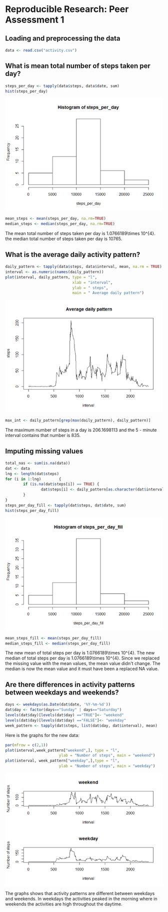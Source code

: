 # Reproducible Research: Peer Assessment 1


## Loading and preprocessing the data

```r
data <- read.csv("activity.csv")
```


## What is mean total number of steps taken per day?


```r
steps_per_day <- tapply(data$steps, data$date, sum)
hist(steps_per_day)
```

![](PA1_template_files/figure-html/stepsperday-1.png) 

```r
mean_steps <- mean(steps_per_day, na.rm=TRUE)
median_steps <- median(steps_per_day, na.rm=TRUE)
```
The mean total number of steps taken per day is 1.0766189\times 10^{4}.  
the median total number of steps taken per day is 10765.  

## What is the average daily activity pattern?


```r
daily_pattern <- tapply(data$steps, data$interval, mean, na.rm = TRUE)
interval <- as.numeric(names(daily_pattern))
plot(interval, daily_pattern, type = "l",
                              xlab = "interval",
                              ylab = " steps",
                              main = " Average daily pattern")
```

![](PA1_template_files/figure-html/dailypattern-1.png) 

```r
max_int <- daily_pattern[grep(max(daily_pattern), daily_pattern)]
```
The maximum number of steps in a day is 206.1698113 and the 5 - minute interval contains that number is 835.

## Imputing missing values


```r
total_nas <- sum(is.na(data))
dat <- data
lng <- length(dat$steps)
for (i in 1:lng)        {
        if (is.na(dat$steps[i]) == TRUE) {
                dat$steps[i] <- daily_pattern[as.character(dat$interval[i])]
        }
}
steps_per_day_fill <- tapply(dat$steps, dat$date, sum)
hist(steps_per_day_fill)
```

![](PA1_template_files/figure-html/missingvalues-1.png) 

```r
mean_steps_fill <- mean(steps_per_day_fill)
median_steps_fill <- median(steps_per_day_fill)
```

The new mean of total steps per day is 1.0766189\times 10^{4}. The new median
of total steps per day is 1.0766189\times 10^{4}. Since we replaced the missing value with the mean values, the mean value didn't change. The median is now the mean value and it must have been a replaced NA value.

## Are there differences in activity patterns between weekdays and weekends?


```r
days <- weekdays(as.Date(dat$date, '%Y-%m-%d'))
dat$day <- factor(days=="Sunday" | days=="Saturday")
levels(dat$day)[levels(dat$day) =="TRUE"]<- "weekend"
levels(dat$day)[levels(dat$day) =="FALSE"]<- "weekday"
week_pattern <- tapply(dat$steps, list(dat$day, dat$interval), mean)
```
Here is the graphs for the new data:  


```r
par(mfrow = c(2,1))
plot(interval,week_pattern["weekend",], type = "l",
                        ylab = "Number of steps", main = "weekend")
plot(interval, week_pattern["weekday",],type = "l",
                        ylab = "Number of steps", main = "weekday")
```

![](PA1_template_files/figure-html/new-1.png) 


The graphs shows that activity patterns are different between weekdays and weekends. In weekdays the activities peaked in the morning where in weekends the activities are high throughout the daytime.
